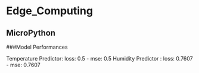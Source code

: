 # Edge_Computing
## MicroPython

###Model Performances

Temperature Predictor: loss: 0.5    - mse: 0.5
Humidity Predictor   : loss: 0.7607 - mse: 0.7607
